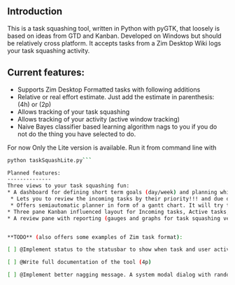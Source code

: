 Introduction
--------------

This is a task squashing tool, written in Python with pyGTK, that loosely is based on ideas from GTD and Kanban. Developed on Windows but should be relatively cross platform. It accepts tasks from a Zim Desktop Wiki logs your task squashing activity.

Current features:
--------------
* Supports Zim Desktop Formatted tasks with following additions
 * Relative or real effort estimate. Just add the estimate in parenthesis: (4h) or (2p)
* Allows tracking of your task squashing
* Allows tracking of your activity (active window tracking)
* Naive Bayes classifier based learning algorithm nags to you if you do not do the thing you have selected to do.

For now Only the Lite version is available. Run it from command line with
```bash
python taskSquashLite.py```

Planned features:
--------------
Three views to your task squashing fun:
* A dashboard for defining short term goals (day/week) and planning which tasks are relevant to do next (21p)
 * Lets you to review the incoming tasks by their priority!!! and due dates.
 * Offers semiautomatic planner in form of a gantt chart. It will try to plan when to do the tasks next in line (uses pirority, due date and effort estimate).
* Three pane Kanban influenced layout for Incoming tasks, Active tasks, and Done tasks. This inclides the functionality of the Task Squasher Lite (13p)
* A review pane with reporting (gauges and graphs for task squashing velocity, gantt charts for window and task activity etc.) (34p)


**TODO** (also offers some examples of Zim task format):

[ ] @Implement status to the statusbar to show when task and user activity are being tracked and when the user is teaching the NB classifier. (2h)

[ ] @Write full documentation of the tool (4p)

[ ] @Implement better nagging message. A system modal dialog with random motivational poster would do.. (2h)


